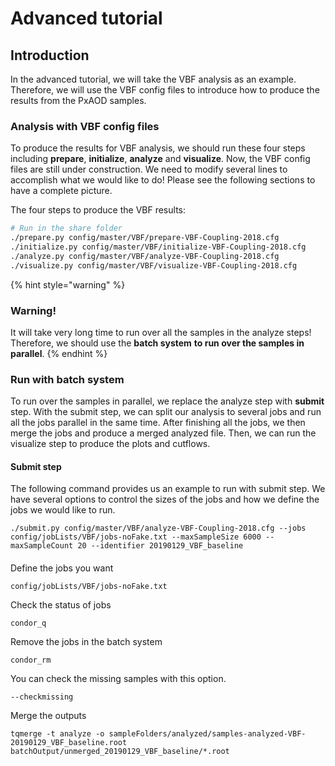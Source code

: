 # Advanced tutorial

## Introduction

In the advanced tutorial, we will take the VBF analysis as an example. Therefore, we will use the VBF config files to introduce how to produce the results from the PxAOD samples.

### Analysis with VBF config files 

To produce the results for VBF analysis, we should run these four steps including **prepare**, **initialize**, **analyze** and **visualize**. Now, the VBF config files are still under construction. We need to modify several lines to accomplish what we would like to do! Please see the following sections to have a complete picture. 

The four steps to produce the VBF results:

```bash
# Run in the share folder
./prepare.py config/master/VBF/prepare-VBF-Coupling-2018.cfg
./initialize.py config/master/VBF/initialize-VBF-Coupling-2018.cfg
./analyze.py config/master/VBF/analyze-VBF-Coupling-2018.cfg
./visualize.py config/master/VBF/visualize-VBF-Coupling-2018.cfg
```

{% hint style="warning" %}
### Warning!

It will take very long time to run over all the samples in the analyze steps! Therefore, we should use the **batch system** **to run over the samples in parallel**.
{% endhint %}

### Run with batch system

To run over the samples in parallel, we replace the analyze step with **submit** step. With the submit step, we can split our analysis to several jobs and run all the jobs parallel in the same time. After finishing all the jobs, we then merge the jobs and produce a merged analyzed file. Then, we can run the visualize step to produce the plots and cutflows.

#### Submit step

The following command provides us an example to run with submit step. We have several options to control the sizes of the jobs and how we define the jobs we would like to run.

```text
./submit.py config/master/VBF/analyze-VBF-Coupling-2018.cfg --jobs config/jobLists/VBF/jobs-noFake.txt --maxSampleSize 6000 --maxSampleCount 20 --identifier 20190129_VBF_baseline
```

#### 

Define the jobs you want

```text
config/jobLists/VBF/jobs-noFake.txt
```

Check the status of jobs

```text
condor_q
```

Remove the jobs in the batch system

```text
condor_rm
```

You can check the missing samples with this option.

```text
--checkmissing
```

Merge the outputs

```text
tqmerge -t analyze -o sampleFolders/analyzed/samples-analyzed-VBF-20190129_VBF_baseline.root batchOutput/unmerged_20190129_VBF_baseline/*.root
```

#### 

